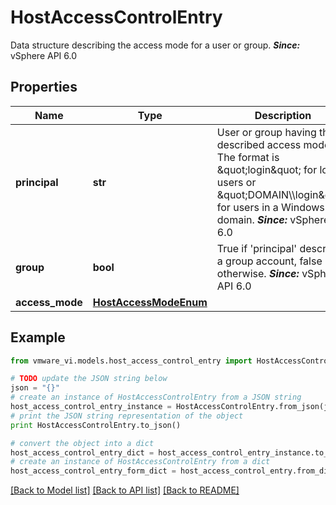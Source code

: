 # HostAccessControlEntry

Data structure describing the access mode for a user or group.  ***Since:*** vSphere API 6.0 

## Properties
Name | Type | Description | Notes
------------ | ------------- | ------------- | -------------
**principal** | **str** | User or group having the described access mode.  The format is \&quot;login\&quot; for local users or \&quot;DOMAIN\\\\login\&quot; for users in a Windows domain.  ***Since:*** vSphere API 6.0  | 
**group** | **bool** | True if &#39;principal&#39; describes a group account, false otherwise.  ***Since:*** vSphere API 6.0  | 
**access_mode** | [**HostAccessModeEnum**](HostAccessModeEnum.md) |  | 

## Example

```python
from vmware_vi.models.host_access_control_entry import HostAccessControlEntry

# TODO update the JSON string below
json = "{}"
# create an instance of HostAccessControlEntry from a JSON string
host_access_control_entry_instance = HostAccessControlEntry.from_json(json)
# print the JSON string representation of the object
print HostAccessControlEntry.to_json()

# convert the object into a dict
host_access_control_entry_dict = host_access_control_entry_instance.to_dict()
# create an instance of HostAccessControlEntry from a dict
host_access_control_entry_form_dict = host_access_control_entry.from_dict(host_access_control_entry_dict)
```
[[Back to Model list]](../README.md#documentation-for-models) [[Back to API list]](../README.md#documentation-for-api-endpoints) [[Back to README]](../README.md)


